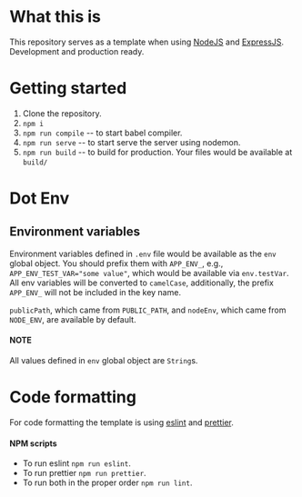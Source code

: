 <!-- @format -->

# What this is

This repository serves as a template when using [NodeJS](https://nodejs.org/en/) and [ExpressJS](https://expressjs.com/). Development and production ready.

# Getting started

1. Clone the repository.
2. `npm i`
3. `npm run compile` -- to start babel compiler.
4. `npm run serve` -- to start serve the server using nodemon.
5. `npm run build` -- to build for production. Your files would be available at `build/`

# Dot Env

## Environment variables

Environment variables defined in `.env` file would be available as the `env` global object. You should prefix them with `APP_ENV_`, e.g., `APP_ENV_TEST_VAR="some value"`, which would be available via `env.testVar`. All env variables will be converted to `camelCase`, additionally, the prefix `APP_ENV_` will not be included in the key name.

`publicPath`, which came from `PUBLIC_PATH`, and `nodeEnv`, which came from `NODE_ENV`, are available by default.

#### NOTE

All values defined in `env` global object are `String`s.

# Code formatting

For code formatting the template is using [eslint](https://github.com/eslint/eslint) and [prettier](https://github.com/prettier/prettier).

#### NPM scripts

- To run eslint `npm run eslint`.
- To run prettier `npm run prettier`.
- To run both in the proper order `npm run lint`.
